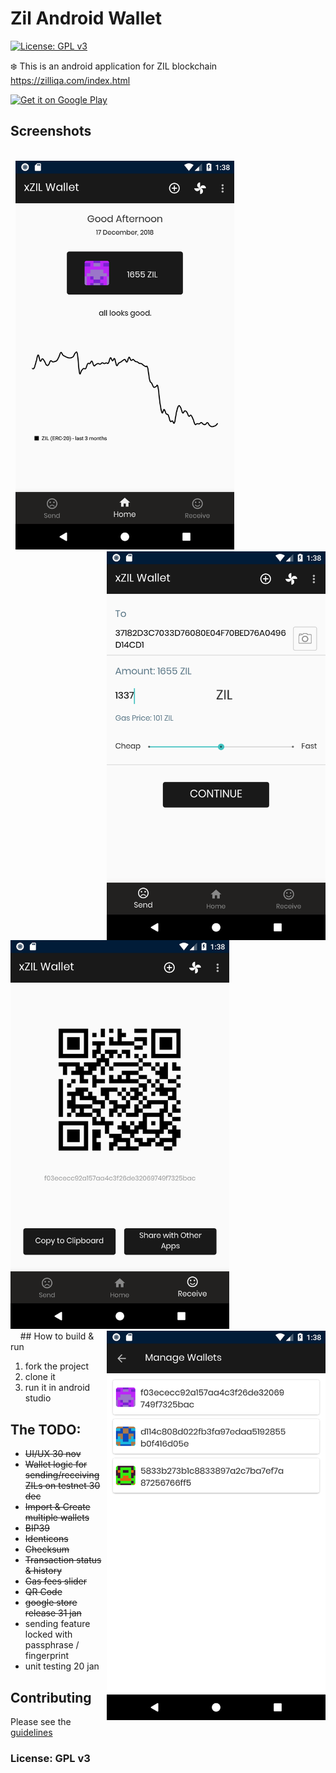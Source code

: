 # Zil Android Wallet
[![License: GPL v3](https://img.shields.io/badge/License-GPL%20v3-blue.svg)](https://www.gnu.org/licenses/gpl-3.0)

:snowflake: This is an android application for ZIL blockchain  https://zilliqa.com/index.html


<a href='https://play.google.com/store/apps/details?id=wallet.zilliqa&pcampaignid=MKT-Other-global-all-co-prtnr-py-PartBadge-Mar2515-1'><img width="200" alt='Get it on Google Play' src='https://play.google.com/intl/en_us/badges/images/generic/en_badge_web_generic.png'/></a>


## Screenshots
<br />
&nbsp;
<img width="350"  src="https://raw.githubusercontent.com/AndreiD/xzil-wallet/master/other/Screenshot_1545053897.png" alt="screenshot #1"/>
<img width="350" align="right" src="https://raw.githubusercontent.com/AndreiD/xzil-wallet/master/other/Screenshot_1545053909.png" alt="screenshot #2"/>
<br />
&nbsp;
<img width="350"  src="https://raw.githubusercontent.com/AndreiD/xzil-wallet/master/other/Screenshot_1545053914.png" alt="screenshot #3"/>
<img width="350" align="right" src="https://raw.githubusercontent.com/AndreiD/xzil-wallet/master/other/Screenshot_1545053935.png" alt="screenshot #4"/>
<br />
&nbsp;
&nbsp;
## How to build & run

1. fork the project
2. clone it
3. run it in android studio

## The TODO:

 - ~~UI/UX 30 nov~~
 - ~~Wallet logic for sending/receiving ZILs on testnet 30 dec~~
 - ~~Import & Create multiple wallets~~
 - ~~BIP39~~
 - ~~Identicons~~
 - ~~Checksum~~
 - ~~Transaction status & history~~
 - ~~Gas fees slider~~
 - ~~QR Code~~
 - ~~google store release 31 jan~~
 - sending feature locked with passphrase / fingerprint
 - unit testing 20 jan

## Contributing

Please see the <a href="https://github.com/AndreiD/zil-android-wallet/blob/master/other/CONTRIBUTING.md">guidelines</a>

### License: GPL v3

